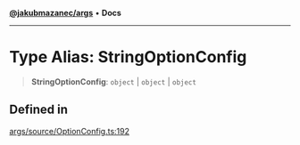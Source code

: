 [**@jakubmazanec/args**](../README.md) • **Docs**

---

# Type Alias: StringOptionConfig

> **StringOptionConfig**: `object` \| `object` \| `object`

## Defined in

[args/source/OptionConfig.ts:192](https://github.com/jakubmazanec/tools/blob/28bd44b020b25cf8f9b96b5a385bb7c918cf32ab/packages/args/source/OptionConfig.ts#L192)
